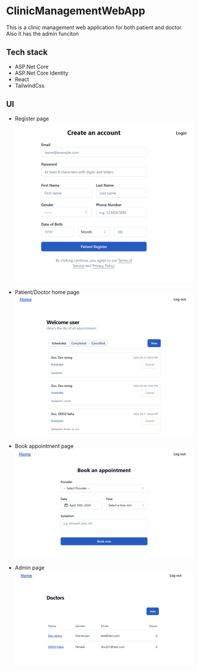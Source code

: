 # ClinicManagementWebApp
This is a clinic management web application for both patient and doctor. Also it has the admin funciton

## Tech stack
- ASP.Net Core
- ASP.Net Core Identity
- React
- TailwindCss

## UI
- Register page
  ![](https://github.com/zjusticy/imgs_lib/blob/master/register-page.png)
  
- Patient/Doctor home page
  ![](https://github.com/zjusticy/imgs_lib/blob/master/patient-page.png)
  
- Book appointment page
  ![](https://github.com/zjusticy/imgs_lib/blob/master/book-appointment-page.png)

- Admin page
  ![](https://github.com/zjusticy/imgs_lib/blob/master/admin-page.png)
